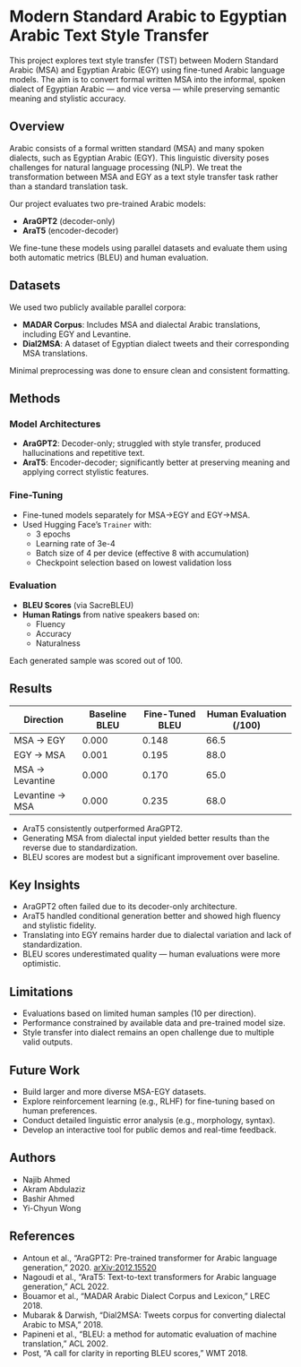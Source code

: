 # Modern Standard Arabic to Egyptian Arabic Text Style Transfer

This project explores text style transfer (TST) between Modern Standard Arabic (MSA) and Egyptian Arabic (EGY) using fine-tuned Arabic language models. The aim is to convert formal written MSA into the informal, spoken dialect of Egyptian Arabic — and vice versa — while preserving semantic meaning and stylistic accuracy.

## Overview

Arabic consists of a formal written standard (MSA) and many spoken dialects, such as Egyptian Arabic (EGY). This linguistic diversity poses challenges for natural language processing (NLP). We treat the transformation between MSA and EGY as a text style transfer task rather than a standard translation task.

Our project evaluates two pre-trained Arabic models:
- **AraGPT2** (decoder-only)
- **AraT5** (encoder-decoder)

We fine-tune these models using parallel datasets and evaluate them using both automatic metrics (BLEU) and human evaluation.

## Datasets

We used two publicly available parallel corpora:
- **MADAR Corpus**: Includes MSA and dialectal Arabic translations, including EGY and Levantine.
- **Dial2MSA**: A dataset of Egyptian dialect tweets and their corresponding MSA translations.

Minimal preprocessing was done to ensure clean and consistent formatting.

## Methods

### Model Architectures
- **AraGPT2**: Decoder-only; struggled with style transfer, produced hallucinations and repetitive text.
- **AraT5**: Encoder-decoder; significantly better at preserving meaning and applying correct stylistic features.

### Fine-Tuning
- Fine-tuned models separately for MSA→EGY and EGY→MSA.
- Used Hugging Face’s `Trainer` with:
  - 3 epochs
  - Learning rate of 3e-4
  - Batch size of 4 per device (effective 8 with accumulation)
  - Checkpoint selection based on lowest validation loss

### Evaluation
- **BLEU Scores** (via SacreBLEU)
- **Human Ratings** from native speakers based on:
  - Fluency
  - Accuracy
  - Naturalness

Each generated sample was scored out of 100.

## Results

| Direction         | Baseline BLEU | Fine-Tuned BLEU | Human Evaluation (/100) |
|------------------|----------------|------------------|--------------------------|
| MSA → EGY        | 0.000          | 0.148            | 66.5                     |
| EGY → MSA        | 0.001          | 0.195            | 88.0                     |
| MSA → Levantine  | 0.000          | 0.170            | 65.0                     |
| Levantine → MSA  | 0.000          | 0.235            | 68.0                     |

- AraT5 consistently outperformed AraGPT2.
- Generating MSA from dialectal input yielded better results than the reverse due to standardization.
- BLEU scores are modest but a significant improvement over baseline.

## Key Insights

- AraGPT2 often failed due to its decoder-only architecture.
- AraT5 handled conditional generation better and showed high fluency and stylistic fidelity.
- Translating into EGY remains harder due to dialectal variation and lack of standardization.
- BLEU scores underestimated quality — human evaluations were more optimistic.

## Limitations

- Evaluations based on limited human samples (10 per direction).
- Performance constrained by available data and pre-trained model size.
- Style transfer into dialect remains an open challenge due to multiple valid outputs.

## Future Work

- Build larger and more diverse MSA-EGY datasets.
- Explore reinforcement learning (e.g., RLHF) for fine-tuning based on human preferences.
- Conduct detailed linguistic error analysis (e.g., morphology, syntax).
- Develop an interactive tool for public demos and real-time feedback.

## Authors

- Najib Ahmed  
- Akram Abdulaziz  
- Bashir Ahmed  
- Yi-Chyun Wong  

## References

- Antoun et al., “AraGPT2: Pre-trained transformer for Arabic language generation,” 2020. [arXiv:2012.15520](https://arxiv.org/abs/2012.15520)
- Nagoudi et al., “AraT5: Text-to-text transformers for Arabic language generation,” ACL 2022.
- Bouamor et al., “MADAR Arabic Dialect Corpus and Lexicon,” LREC 2018.
- Mubarak & Darwish, “Dial2MSA: Tweets corpus for converting dialectal Arabic to MSA,” 2018.
- Papineni et al., “BLEU: a method for automatic evaluation of machine translation,” ACL 2002.
- Post, “A call for clarity in reporting BLEU scores,” WMT 2018.
